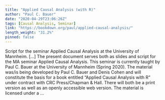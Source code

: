 ```yaml
---
title: "Applied Causal Analysis (with R)"
author: "Paul C. Bauer"
date: "2020-04-29T23:06:26Z"
tags: [Causal Analysis, Seminar]
link: "https://bookdown.org/paul/applied-causal-analysis/"
length_weight: "31.2%"
pinned: false
---
```


Script for the seminar Applied Causal Analysis at the University of Mannheim. [...] The present document serves both as slides and script for the MA seminar Applied Causal Analysis. This seminar is currently taught by Paul C. Bauer at the University of Mannheim (Spring 2020). The material was/is being developed by Paul C. Bauer and Denis Cohen and will constitute the basis for a book entitled “Applied Causal Analysis with R” under contract with CRC Press/Chapman & Hall. There will both be a print version as well as an openly accessible web version. The material is licensed under a ...
